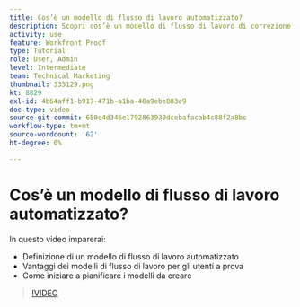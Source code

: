 ```yaml
---
title: Cos’è un modello di flusso di lavoro automatizzato?
description: Scopri cos’è un modello di flusso di lavoro di correzione automatica e come gli utenti a prova di esperienza possono trarre vantaggio dai modelli. Inizia a pianificare i modelli da creare.
activity: use
feature: Workfront Proof
type: Tutorial
role: User, Admin
level: Intermediate
team: Technical Marketing
thumbnail: 335129.png
kt: 8829
exl-id: 4b64aff1-b917-471b-a1ba-40a9ebe883e9
doc-type: video
source-git-commit: 650e4d346e1792863930dcebafacab4c88f2a8bc
workflow-type: tm+mt
source-wordcount: '62'
ht-degree: 0%

---
```


# Cos’è un modello di flusso di lavoro automatizzato?

In questo video imparerai:

* Definizione di un modello di flusso di lavoro automatizzato
* Vantaggi dei modelli di flusso di lavoro per gli utenti a prova
* Come iniziare a pianificare i modelli da creare

>[!VIDEO](https://video.tv.adobe.com/v/335129/?quality=12&learn=on)

<!---
Learn More Icon
Automated workflow overview
Create and manage Automated Workflow templates
Configure a proof
--->
